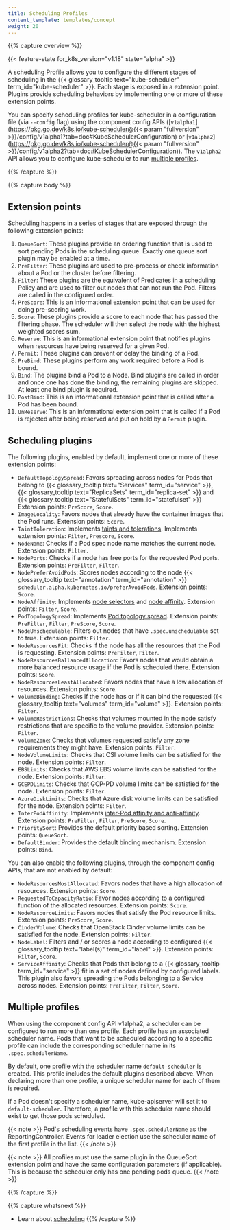 ```yaml
---
title: Scheduling Profiles
content_template: templates/concept
weight: 20
---
```


{{% capture overview %}}

{{< feature-state for_k8s_version="v1.18" state="alpha" >}}

A scheduling Profile allows you to configure the different stages of scheduling
in the {{< glossary_tooltip text="kube-scheduler" term_id="kube-scheduler" >}}.
Each stage is exposed in a extension point. Plugins provide scheduling behaviors
by implementing one or more of these extension points.

You can specify scheduling profiles for kube-scheduler in a configuration file
(via `--config` flag) using the component config APIs
([`v1alpha1`](https://pkg.go.dev/k8s.io/kube-scheduler@{{< param "fullversion" >}}/config/v1alpha1?tab=doc#KubeSchedulerConfiguration)
or [`v1alpha2`](https://pkg.go.dev/k8s.io/kube-scheduler@{{< param "fullversion" >}}/config/v1alpha2?tab=doc#KubeSchedulerConfiguration)).
The `v1alpha2` API allows you to configure kube-scheduler to run
[multiple profiles](#multiple-profiles).

{{% /capture %}}

{{% capture body %}}

## Extension points

Scheduling happens in a series of stages that are exposed through the following
extension points:

1. `QueueSort`: These plugins provide an ordering function that is used to
   sort pending Pods in the scheduling queue. Exactly one queue sort plugin
   may be enabled at a time.
1. `PreFilter`: These plugins are used to pre-process or check information
   about a Pod or the cluster before filtering.
1. `Filter`: These plugins are the equivalent of Predicates in a scheduling
   Policy and are used to filter out nodes that can not run the Pod. Filters
   are called in the configured order.
1. `PreScore`: This is an informational extension point that can be used
   for doing pre-scoring work.
1. `Score`: These plugins provide a score to each node that has passed the
   filtering phase. The scheduler will then select the node with the highest
   weighted scores sum.
1. `Reserve`: This is an informational extension point that notifies plugins
   when resources have being reserved for a given Pod.
1. `Permit`: These plugins can prevent or delay the binding of a Pod.
1. `PreBind`: These plugins perform any work required before a Pod is bound.
1. `Bind`: The plugins bind a Pod to a Node. Bind plugins are called in order
   and once one has done the binding, the remaining plugins are skipped. At
   least one bind plugin is required.
1. `PostBind`: This is an informational extension point that is called after
   a Pod has been bound.
1. `UnReserve`: This is an informational extension point that is called if
   a Pod is rejected after being reserved and put on hold by a `Permit` plugin.
   
## Scheduling plugins

The following plugins, enabled by default, implement one or more of these
extension points:

- `DefaultTopologySpread`: Favors spreading across nodes for Pods that belong to
  {{< glossary_tooltip text="Services" term_id="service" >}},
  {{< glossary_tooltip text="ReplicaSets" term_id="replica-set" >}} and
  {{< glossary_tooltip text="StatefulSets" term_id="statefulset" >}}
  Extension points: `PreScore`, `Score`.
- `ImageLocality`: Favors nodes that already have the container images that the
  Pod runs.
  Extension points: `Score`.
- `TaintToleration`: Implements
  [taints and tolerations](/docs/concepts/configuration/taint-and-toleration/).
  Implements extension points: `Filter`, `Prescore`, `Score`.
- `NodeName`: Checks if a Pod spec node name matches the current node.
  Extension points: `Filter`.
- `NodePorts`: Checks if a node has free ports for the requested Pod ports.
  Extension points: `PreFilter`, `Filter`.
- `NodePreferAvoidPods`: Scores nodes according to the node
  {{< glossary_tooltip text="annotation" term_id="annotation" >}}
  `scheduler.alpha.kubernetes.io/preferAvoidPods`.
  Extension points: `Score`.
- `NodeAffinity`: Implements
  [node selectors](/docs/concepts/configuration/assign-pod-node/#nodeselector)
  and [node affinity](/docs/concepts/configuration/assign-pod-node/#node-affinity).
  Extension points: `Filter`, `Score`.
- `PodTopologySpread`: Implements
  [Pod topology spread](/docs/concepts/workloads/pods/pod-topology-spread-constraints/).
  Extension points: `PreFilter`, `Filter`, `PreScore`, `Score`.
- `NodeUnschedulable`: Filters out nodes that have `.spec.unschedulable` set to
  true.
  Extension points: `Filter`.
- `NodeResourcesFit`: Checks if the node has all the resources that the Pod is
  requesting.
  Extension points: `PreFilter`, `Filter`.
- `NodeResourcesBallancedAllocation`: Favors nodes that would obtain a more
  balanced resource usage if the Pod is scheduled there.
  Extension points: `Score`.
- `NodeResourcesLeastAllocated`: Favors nodes that have a low allocation of
  resources.
  Extension points: `Score`.
- `VolumeBinding`: Checks if the node has or if it can bind the requested
  {{< glossary_tooltip text="volumes" term_id="volume" >}}.
  Extension points: `Filter`.
- `VolumeRestrictions`: Checks that volumes mounted in the node satisfy
  restrictions that are specific to the volume provider.
  Extension points: `Filter`.
- `VolumeZone`: Checks that volumes requested satisfy any zone requirements they
  might have.
  Extension points: `Filter`.
- `NodeVolumeLimits`: Checks that CSI volume limits can be satisfied for the
  node.
  Extension points: `Filter`.
- `EBSLimits`: Checks that AWS EBS volume limits can be satisfied for the node.
  Extension points: `Filter`.
- `GCEPDLimits`: Checks that GCP-PD volume limits can be satisfied for the node.
  Extension points: `Filter`.
- `AzureDiskLimits`: Checks that Azure disk volume limits can be satisfied for
  the node.
  Extension points: `Filter`.
- `InterPodAffinity`: Implements
  [inter-Pod affinity and anti-affinity](/docs/concepts/configuration/assign-pod-node/#inter-pod-affinity-and-anti-affinity).
  Extension points: `PreFilter`, `Filter`, `PreScore`, `Score`.
- `PrioritySort`: Provides the default priority based sorting.
  Extension points: `QueueSort`.
- `DefaultBinder`: Provides the default binding mechanism.
  Extension points: `Bind`.
  
You can also enable the following plugins, through the component config APIs,
that are not enabled by default:

- `NodeResourcesMostAllocated`: Favors nodes that have a high allocation of
  resources.
  Extension points: `Score`.
- `RequestedToCapacityRatio`: Favor nodes according to a configured function of
  the allocated resources.
  Extension points: `Score`.
- `NodeResourceLimits`: Favors nodes that satisfy the Pod resource limits.
  Extension points: `PreScore`, `Score`.
- `CinderVolume`: Checks that OpenStack Cinder volume limits can be satisfied
  for the node.
  Extension points: `Filter`.
- `NodeLabel`: Filters and / or scores a node according to configured
  {{< glossary_tooltip text="label(s)" term_id="label" >}}.
  Extension points: `Filter`, `Score`.
- `ServiceAffinity`: Checks that Pods that belong to a
  {{< glossary_tooltip term_id="service" >}} fit in a set of nodes defined by
  configured labels. This plugin also favors spreading the Pods belonging to a
  Service across nodes.
  Extension points: `PreFilter`, `Filter`, `Score`.
  
## Multiple profiles

When using the component config API v1alpha2, a scheduler can be configured to
run more than one profile. Each profile has an associated scheduler name.
Pods that want to be scheduled according to a specific profile can include
the corresponding scheduler name in its `.spec.schedulerName`.

By default, one profile with the scheduler name `default-scheduler` is created.
This profile includes the default plugins described above. When declaring more
than one profile, a unique scheduler name for each of them is required.

If a Pod doesn't specify a scheduler name, kube-apiserver will set it to
`default-scheduler`. Therefore, a profile with this scheduler name should exist
to get those pods scheduled.

{{< note >}}
Pod's scheduling events have `.spec.schedulerName` as the ReportingController.
Events for leader election use the scheduler name of the first profile in the
list.
{{< /note >}}

{{< note >}}
All profiles must use the same plugin in the QueueSort extension point and have
the same configuration parameters (if applicable). This is because the scheduler
only has one pending pods queue.
{{< /note >}}

{{% /capture %}}

{{% capture whatsnext %}}
* Learn about [scheduling](/docs/concepts/scheduling/kube-scheduler/)
{{% /capture %}}
